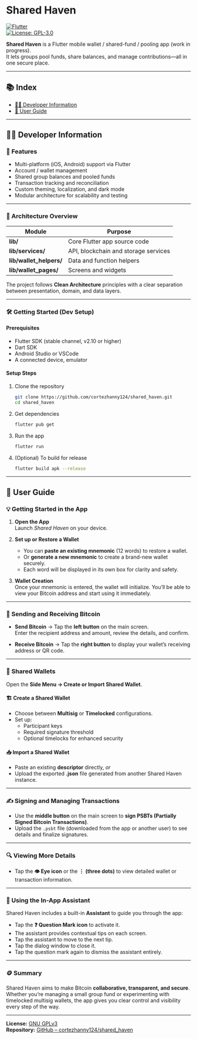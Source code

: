 # Shared Haven  

[![Flutter](https://img.shields.io/badge/Flutter-2.10-blue.svg)](https://flutter.dev)  
[![License: GPL-3.0](https://img.shields.io/badge/License-GPLv3-blue.svg)](LICENSE)  

**Shared Haven** is a Flutter mobile wallet / shared-fund / pooling app (work in progress).  
It lets groups pool funds, share balances, and manage contributions—all in one secure place.

---

## 📚 Index

- [👩‍💻 Developer Information](#-developer-information)
- [🧭 User Guide](#-user-guide)

---

## 👩‍💻 Developer Information

### 🚀 Features

- Multi-platform (iOS, Android) support via Flutter  
- Account / wallet management  
- Shared group balances and pooled funds  
- Transaction tracking and reconciliation  
- Custom theming, localization, and dark mode  
- Modular architecture for scalability and testing  

---

### 🧱 Architecture Overview

| Module | Purpose |
|---|---|
| **lib/** | Core Flutter app source code |
| **lib/services/** | API, blockchain and storage services |
| **lib/wallet_helpers/** | Data and function helpers |
| **lib/wallet_pages/** | Screens and widgets |

The project follows **Clean Architecture** principles with a clear separation between presentation, domain, and data layers.

---

### 🛠 Getting Started (Dev Setup)

#### Prerequisites

- Flutter SDK (stable channel, v2.10 or higher)  
- Dart SDK  
- Android Studio or VSCode  
- A connected device, emulator

#### Setup Steps

1. Clone the repository  
   ```bash
   git clone https://github.com/cortezhanny124/shared_haven.git
   cd shared_haven
   ```

2. Get dependencies  
   ```bash
   flutter pub get
   ```

3. Run the app  
   ```bash
   flutter run
   ```

4. (Optional) To build for release  
   ```bash
   flutter build apk --release
   ```

---

## 🧭 User Guide

### 💡 Getting Started in the App

1. **Open the App**  
   Launch *Shared Haven* on your device.  

2. **Set up or Restore a Wallet**  
   - You can **paste an existing mnemonic** (12 words) to restore a wallet.  
   - Or **generate a new mnemonic** to create a brand-new wallet securely.  
   - Each word will be displayed in its own box for clarity and safety.

3. **Wallet Creation**  
   Once your mnemonic is entered, the wallet will initialize. You’ll be able to view your Bitcoin address and start using it immediately.

---

### 💸 Sending and Receiving Bitcoin

- **Send Bitcoin** → Tap the **left button** on the main screen.  
  Enter the recipient address and amount, review the details, and confirm.  

- **Receive Bitcoin** → Tap the **right button** to display your wallet’s receiving address or QR code.

---

### 👥 Shared Wallets

Open the **Side Menu → Create or Import Shared Wallet**.  

#### 🏗 Create a Shared Wallet

- Choose between **Multisig** or **Timelocked** configurations.  
- Set up:  
  - Participant keys  
  - Required signature threshold  
  - Optional timelocks for enhanced security  

#### 📥 Import a Shared Wallet

- Paste an existing **descriptor** directly, *or*  
- Upload the exported **.json** file generated from another Shared Haven instance.

---

### ✍️ Signing and Managing Transactions

- Use the **middle button** on the main screen to **sign PSBTs (Partially Signed Bitcoin Transactions)**.  
- Upload the `.psbt` file (downloaded from the app or another user) to see details and finalize signatures.

---

### 🔍 Viewing More Details

- Tap the **👁 Eye icon** or the **⋮ (three dots)** to view detailed wallet or transaction information.  

---

### 🧠 Using the In-App Assistant

Shared Haven includes a built-in **Assistant** to guide you through the app:

- Tap the **❓ Question Mark icon** to activate it.  
- The assistant provides contextual tips on each screen.  
- Tap the assistant to move to the next tip.  
- Tap the dialog window to close it.  
- Tap the question mark again to dismiss the assistant entirely.

---

### 🪙 Summary

Shared Haven aims to make Bitcoin **collaborative, transparent, and secure**.  
Whether you’re managing a small group fund or experimenting with timelocked multisig wallets, the app gives you clear control and visibility every step of the way.

---

**License:** [GNU GPLv3](LICENSE)  
**Repository:** [GitHub – cortezhanny124/shared_haven](https://github.com/cortezhanny124/shared_haven)